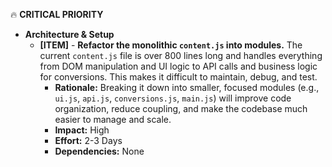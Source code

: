 🔥 **CRITICAL PRIORITY**
*   **Architecture & Setup**
    *   **[ITEM]** - **Refactor the monolithic `content.js` into modules.** The current `content.js` file is over 800 lines long and handles everything from DOM manipulation and UI logic to API calls and business logic for conversions. This makes it difficult to maintain, debug, and test.
        *   **Rationale:** Breaking it down into smaller, focused modules (e.g., `ui.js`, `api.js`, `conversions.js`, `main.js`) will improve code organization, reduce coupling, and make the codebase much easier to manage and scale.
        *   **Impact:** High
        *   **Effort:** 2-3 Days
        *   **Dependencies:** None